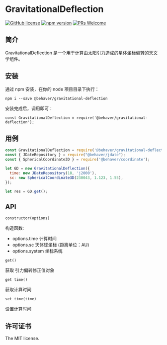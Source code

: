# GravitationalDeflection

[![GitHub license](https://img.shields.io/badge/license-MIT-brightgreen.svg)](#) [![npm version](https://img.shields.io/npm/v/react.svg?style=flat)](https://www.npmjs.com/package/@behaver/gravitational-deflection) [![PRs Welcome](https://img.shields.io/badge/PRs-welcome-brightgreen.svg)](#)

## 简介

GravitationalDeflection 是一个用于计算由太阳引力造成的星体坐标偏转的天文学组件。

## 安装

通过 npm 安装，在你的 node 项目目录下执行：

`npm i --save @behaver/gravitational-deflection`

安装完成后，调用即可：

`const GravitationalDeflection = require('@behaver/gravitational-deflection');`

## 用例

```js
const GravitationalDeflection = require('@behaver/gravitational-deflection');
const { JDateRepository } = require("@behaver/jdate");
const { SphericalCoordinate3D } = require('@behaver/coordinate');

let GD = new GravitationalDeflection({
  time: new JDateRepository(18, 'j2000'),
  sc: new SphericalCoordinate3D(230043, 1.123, 1.55),
});

let res = GD.get();
```

## API

`constructor(options)`

构造函数:

* options.time   计算时间
* options.sc     天体球坐标 (距离单位：AU)
* options.system 坐标系统

`get()`

获取 引力偏转修正值对象

`get time()`

获取计算时间

`set time(time)`

设置计算时间

## 许可证书

The MIT license.